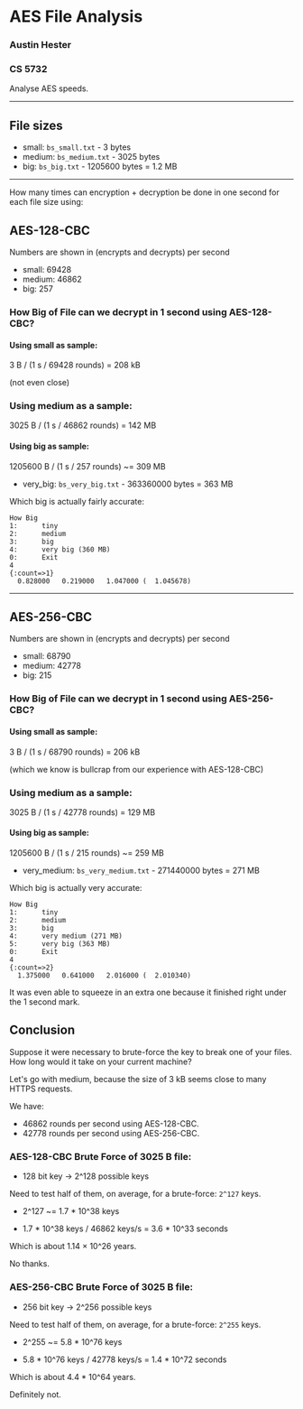 # AES File Analysis
### Austin Hester
### CS 5732

Analyse AES speeds.

----

## File sizes

* small:  `bs_small.txt`  - 3 bytes
* medium: `bs_medium.txt` - 3025 bytes
* big:    `bs_big.txt`    - 1205600 bytes = 1.2 MB

----

How many times can encryption + decryption be done in one second for each file
size using:

## AES-128-CBC

Numbers are shown in (encrypts and decrypts) per second

* small:  69428 
* medium: 46862
* big:    257

### How Big of File can we decrypt in 1 second using AES-128-CBC?

#### Using small as sample:
3 B / (1 s / 69428 rounds) = 208 kB

(not even close)

### Using medium as a sample:
3025 B / (1 s / 46862 rounds) = 142 MB 

#### Using big as sample:
1205600 B / (1 s / 257 rounds) ~= 309 MB

* very_big:    `bs_very_big.txt`    - 363360000 bytes = 363 MB

Which big is actually fairly accurate:
```
How Big
1:      tiny
2:      medium
3:      big
4:      very big (360 MB)
0:      Exit
4
{:count=>1}
  0.828000   0.219000   1.047000 (  1.045678)
  ```

----

## AES-256-CBC

Numbers are shown in (encrypts and decrypts) per second

* small:  68790
* medium: 42778
* big:    215

### How Big of File can we decrypt in 1 second using AES-256-CBC?

#### Using small as sample:
3 B / (1 s / 68790 rounds) = 206 kB

(which we know is bullcrap from our experience with AES-128-CBC)

### Using medium as a sample:
3025 B / (1 s / 42778 rounds) = 129 MB 

#### Using big as sample:
1205600 B / (1 s / 215 rounds) ~= 259 MB

* very_medium:    `bs_very_medium.txt`    - 271440000 bytes = 271 MB

Which big is actually very accurate:
```
How Big
1:      tiny
2:      medium
3:      big
4:      very medium (271 MB)
5:      very big (363 MB)
0:      Exit
4
{:count=>2}
  1.375000   0.641000   2.016000 (  2.010340)
  ```

It was even able to squeeze in an extra one because it finished right under the 1 second mark.

## Conclusion

Suppose it were necessary to brute-force the key to break one of your files. How long would it take on your current machine?  

Let's go with medium, because the size of 3 kB seems close to many HTTPS requests.

We have: 

* 46862 rounds per second using AES-128-CBC.
* 42778 rounds per second using AES-256-CBC.

### AES-128-CBC Brute Force of 3025 B file:

* 128 bit key -> 2^128 possible keys

Need to test half of them, on average, for a brute-force: `2^127` keys.

* 2^127 ~= 1.7 * 10^38 keys

* 1.7 * 10^38 keys / 46862 keys/s = 3.6 * 10^33 seconds

Which is about 1.14 × 10^26 years.

No thanks.

### AES-256-CBC Brute Force of 3025 B file:

* 256 bit key -> 2^256 possible keys

Need to test half of them, on average, for a brute-force: `2^255` keys.

* 2^255 ~= 5.8 * 10^76 keys

* 5.8 * 10^76 keys / 42778 keys/s = 1.4 * 10^72 seconds

Which is about 4.4 * 10^64 years.

Definitely not.
